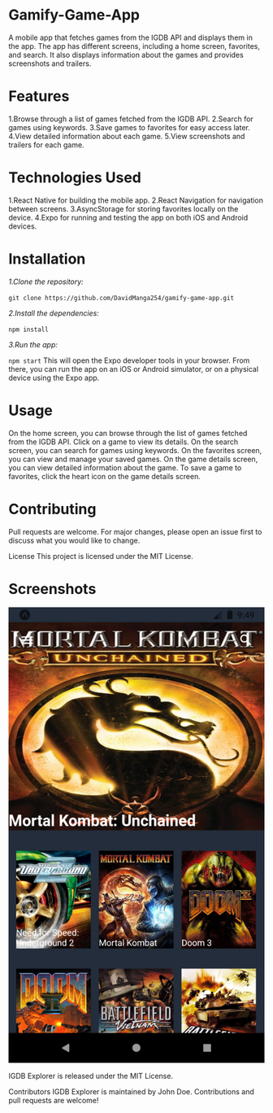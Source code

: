 # Gamify-Game-App
A mobile app that fetches games from the IGDB API and displays them in the app. The app has different screens, including a home screen, favorites, and search. It also displays information about the games and provides screenshots and trailers.

# Features
1.Browse through a list of games fetched from the IGDB API.
2.Search for games using keywords.
3.Save games to favorites for easy access later.
4.View detailed information about each game.
5.View screenshots and trailers for each game.

# Technologies Used
1.React Native for building the mobile app.
2.React Navigation for navigation between screens.
3.AsyncStorage for storing favorites locally on the device.
4.Expo for running and testing the app on both iOS and Android devices.

# Installation
*1.Clone the repository:*

`git clone https://github.com/DavidManga254/gamify-game-app.git`

*2.Install the dependencies:*

`npm install`

*3.Run the app:*

`npm start`
This will open the Expo developer tools in your browser. From there, you can run the app on an iOS or Android simulator, or on a physical device using the Expo app.

# Usage
On the home screen, you can browse through the list of games fetched from the IGDB API. Click on a game to view its details.
On the search screen, you can search for games using keywords.
On the favorites screen, you can view and manage your saved games.
On the game details screen, you can view detailed information about the game.
To save a game to favorites, click the heart icon on the game details screen.

# Contributing
Pull requests are welcome. For major changes, please open an issue first to discuss what you would like to change.

License
This project is licensed under the MIT License.




# Screenshots
![Home Screen](https://raw.githubusercontent.com/DavidManga254/gamify-game-app/main/screenshots/Screenshot_1679165343.png)


IGDB Explorer is released under the MIT License.

Contributors
IGDB Explorer is maintained by John Doe. Contributions and pull requests are welcome!



